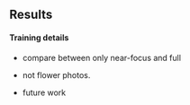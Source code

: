 ## Results

#### Training details
   
- compare between only near-focus and full

- not flower photos.

- future work


